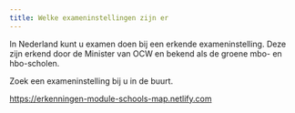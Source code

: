 ```yaml
---
title: Welke exameninstellingen zijn er
---
```

In Nederland kunt u examen doen bij een erkende exameninstelling. Deze zijn erkend door de Minister van OCW en bekend als de groene mbo- en hbo-scholen.

Zoek een exameninstelling bij u in de buurt.

<module-loader skeleton="=========N----  ==== ==N----------N#############N#############N#############N#############N#############N#############NN----- --- ---N----- --- ---N----- --- ---N">https://erkenningen-module-schools-map.netlify.com</module-loader>
